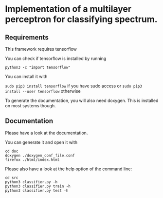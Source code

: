 # Implementation of a multilayer perceptron for classifying spectrum.
## Requirements

This framework requires tensorflow

You can check if tensorflow is installed by running

`python3 -c "import tensorflow"`

You can install it with

`sudo pip3 install tensorflow` if you have sudo access or
`sudo pip3 install --user tensorflow` otherwise

To generate the documentation, you will also need doxygen. This is installed on most systems though.

## Documentation

Please have a look at the documentation.

You can generate it and open it with

```
cd doc
doxygen ./doxygen_conf_file.conf
firefox ./html/index.html
```

Please also have a look at the help option of the command line:

```
cd src
python3 classifier.py -h
python3 classifier.py train -h
python3 classifier.py test -h
```
